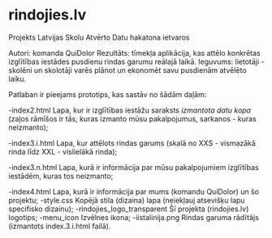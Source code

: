 # rindojies.lv
Projekts Latvijas Skolu Atvērto Datu hakatona ietvaros

Autori: komanda QuiDolor
Rezultāts: tīmekļa aplikācija, kas attēlo konkrētas izglītības iestādes pusdienu rindas garumu reālajā laikā.
Ieguvums: lietotāji - skolēni un skolotāji varēs plānot un ekonomēt savu pusdienām atvēlēto laiku.

Patlaban ir pieejams prototips, kas sastāv no šādām daļām:

-index2.html        Lapa, kur ir izglītības iestāžu saraksts *izmantota datu kopa* (zaļos rāmīšos ir tās, kuras izmanto mūsu pakalpojumus, sarkanos - kuras neizmanto);

-index3.i.html      Lapa, kur attēlots rindas garums (skalā no XXS - vismazākā rinda līdz XXL - vislielākā rinda);

-index3.n.html      Lapa, kurā ir informācija par mūsu pakalpojumiem izglītības iestādēm, kuras tos neizmanto;

-index4.html        Lapa, kurā ir informācija par mums (komandu QuiDolor) un šo projektu;
-style.css          Kopējā stila (dizaina) lapa (neiekļauj atsevišķu lapu specifisko dizainu);
-rindojies_logo_transparent   Šī projekta (rindojies.lv) logotips;
-menu_icon          Izvēlnes ikona;
-iistalinija.png    Rindas garuma rādītājs (izmantots index.3.i.html failā).
